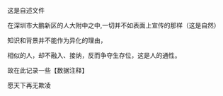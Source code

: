 这是自述文件

在深圳市大鹏新区的人大附中之中,一切并不如表面上宣传的那样（这是自然）

知识和背景并不能作为异化的理由，

相似的人，却不融入、接纳，反而争夺生存位，这是人的通性。

故在此记录一些【数据注释】<!--所谓的优秀-->

愿天下再无欺凌